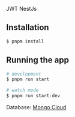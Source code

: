 
JWT NestJs

## Installation

```bash
$ pnpm install
```

## Running the app

```bash
# development
$ pnpm run start

# watch mode
$ pnpm run start:dev

```
Database: [Mongo Cloud](https://cloud.mongodb.com)

